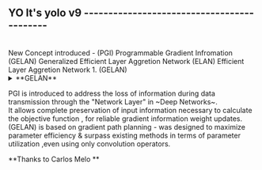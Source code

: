 ## YO lt's yolo v9 -------------------------------------------
<br/>
New Concept introduced - (PGI) Programmable Gradient Infromation
(GELAN) Generalized Efficient Layer Aggretion Network
(ELAN) Efficient Layer Aggretion Network
1. (GELAN)
<br/>
<details>
<summary> **GELAN** </summary>
<br/>
  >  It simultaneously takes into account the number of parameters like <br/> 
    - Computational Complexity
    - Accuracy
    - Inference Speed
</details>

PGI is introduced to address the loss of information during data transmission through the "Network Layer" in ~Deep Networks~.
<br/>It allows complete preservation  of input information necessary to calculate the objective function   , for reliable gradient  information weight updates.
<br/>
(GELAN) is based on gradient path planning - was designed to maximize parameter efficiency & surpass existing methods in terms of parameter utilization ,even using only convolution operators.

**Thanks to Carlos Melo **
